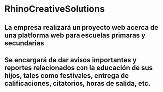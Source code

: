 # RhinoCreativeSolutions
## La empresa realizará un proyecto web acerca de una platforma web para escuelas primaras y secundarias
## Se encargará de dar avisos importantes y reportes relacionados con la educación de sus hijos, tales como festivales, entrega de calificaciones, citatorios, horas de salida, etc.
